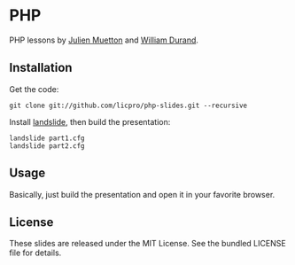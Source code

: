 PHP
===

PHP lessons by [Julien Muetton](http://github.com/themouette) and
[William Durand](http://github.com/willdurand).


Installation
------------

Get the code:

    git clone git://github.com/licpro/php-slides.git --recursive

Install [landslide](https://github.com/adamzap/landslide#installation), then
build the presentation:

    landslide part1.cfg
    landslide part2.cfg


Usage
-----

Basically, just build the presentation and open it in your favorite browser.


License
-------

These slides are released under the MIT License. See the bundled LICENSE file for details.
